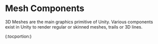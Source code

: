 Mesh Components
===============


3D <span class=keyword>Meshes</span> are the main graphics primitive of Unity. Various components exist in Unity to render regular or skinned meshes, trails or 3D lines.

(:tocportion:)
